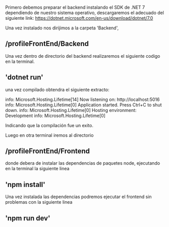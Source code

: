 Primero debemos preparar el backend instalando el SDK de .NET 7 dependiendo de nuestro sistema operativo, descargaremos el adecuado del siguiente link: https://dotnet.microsoft.com/en-us/download/dotnet/7.0

Una vez instalado nos dirijimos a la carpeta 'Backend',

## /profileFrontEnd/Backend

Una vez dentro de directorio del backend realizaremos el siguiente codigo en la terminal.

## 'dotnet run'

una vez compilado obtendra el siguiente extracto: 

info: Microsoft.Hosting.Lifetime[14]
      Now listening on: http://localhost:5016
info: Microsoft.Hosting.Lifetime[0]
      Application started. Press Ctrl+C to shut down.
info: Microsoft.Hosting.Lifetime[0]
      Hosting environment: Development
info: Microsoft.Hosting.Lifetime[0]

Indicando que la compilación fue un exito.

Luego en otra terminal iremos al directorio

## /profileFrontEnd/Frontend

donde debera de instalar las dependencias de paquetes node, ejecutando en la terminal la siguiente linea

## 'npm install'

Una vez instalada las dependencias podremos ejecutar el frontend sin problemas con la siguiente linea

## 'npm run dev'
